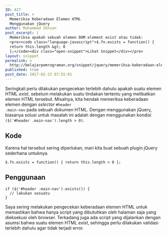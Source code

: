 ```yaml
---
ID: 427
post_title: >
  Memeriksa Keberadaan Elemen HTML
  Menggunakan jQuery
author: Muhammad Ikhsan
post_excerpt: |
  Memeriksa apakah sebuah elemen DOM element exist atau tidak:
  <pre><code class="language-javascript">$.fn.exists = function() {
  return this.length &gt; 0
  };</code><div class="open-snippet">Lihat Snippet</div></pre>
layout: snippet
permalink: >
  http://belajarpemrograman.org/snippet/jquery/memeriksa-keberadaan-elemen-html/
published: true
post_date: 2017-02-23 07:55:01
---
```

Seringkali perlu dilakukan pengecekan terlebih dahulu apakah suatu elemen HTML <em>exist</em>, sebelum melakukan suatu tindakan tertentu yang melibatkan elemen HTML tersebut. Misalnya, kita hendak memeriksa keberadaan elemen dengan <em>selector</em> <code>#header .main-nav</code> pada sebuah dokumen HTML. Dengan menggunakan jQuery, biasanya solusi untuk masalah ini adalah dengan menggunakan kondisi <code>($('#header .main-nav').length &gt; 0)</code>.
<h2>Kode</h2>
Karena hal tersebut sering diperlukan, mari kita buat sebuah plugin jQuery sederhana untuknya.
<pre><code class="language-javascript">$.fn.exists = function() { return this.length &gt; 0 };</code></pre>
<h2>Penggunaan</h2>
<pre><code class="language-javascript">if ($('#header .main-nav').exists()) {
  // lakukan sesuatu
}</code></pre>
Saya sering melakukan pengecekan keberadaan elemen HTML untuk memastikan bahwa hanya script yang dibutuhkan oleh halaman saja yang dieksekusi oleh browser. Terkadang juga ada script yang dijalankan dengan asumsi bahwa suatu elemen HTML <em>exist</em>, sehingga perlu dilakukan validasi terlebih dahulu agar tidak terjadi error.